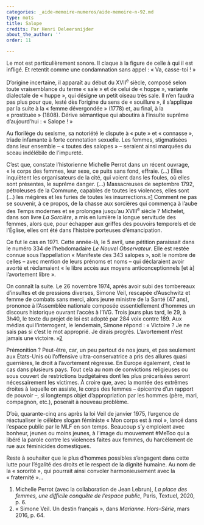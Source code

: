 ```yaml
---
categories: _aide-memoire-numeros/aide-memoire-n-92.md
type: mots
title: Salope
credits: Par Henri Deleersnijder
about_the_author: ''
order: 11

---
```

Le mot est particulièrement sonore. Il claque à la figure de celle à qui il est infligé. Et retentit comme une condamnation sans appel : «&nbsp;Va, casse-toi !&nbsp;»

D’origine incertaine, il apparaît au début du XVII<sup>e</sup> siècle, composé selon toute vraisemblance du terme «&nbsp;sale&nbsp;» et de celui de «&nbsp;hoppe&nbsp;», variante dialectale de «&nbsp;huppe&nbsp;», qui désigne un petit oiseau très sale. Il n’en faudra pas plus pour que, lesté dès l’origine du sens de «&nbsp;souillure&nbsp;», il s’applique par la suite à la «&nbsp;femme dévergondée&nbsp;» (1778) et, au final, à la «&nbsp;prostituée&nbsp;» (1808). Dérive sémantique qui aboutira à l’insulte suprême d’aujourd’hui : «&nbsp;Salope !&nbsp;»

Au florilège du sexisme, sa notoriété le dispute à «&nbsp;pute&nbsp;» et «&nbsp;connasse&nbsp;», triade infamante à forte connotation sexuelle. Les femmes, stigmatisées dans leur ensemble – «&nbsp;toutes des salopes&nbsp;» – seraient ainsi marquées du sceau indélébile de l’impureté.

C’est que, constate l’historienne Michelle Perrot dans un récent ouvrage, «&nbsp;le corps des femmes, leur sexe, ce puits sans fond, effraie. (...) Elles inquiètent les organisateurs de la cité, qui voient dans les foules, où elles sont présentes, le suprême danger. (...) Massacreuses de septembre 1792, pétroleuses de la Commune, capables de toutes les violences, elles sont (...) les mégères et les furies de toutes les insurrections.»[1](#footnote-1) Comment ne pas se souvenir, à ce propos, de la chasse aux sorcières qui commença à l’aube des Temps modernes et se prolongea jusqu’au XVIII<sup>e</sup> siècle ? Michelet, dans son livre _La Sorcière_, a mis en lumière la longue servitude des femmes, alors que, pour échapper aux griffes des pouvoirs temporels et de l’Église, elles ont été dans l’histoire porteuses d’émancipation.

Ce fut le cas en 1971. Cette année-là, le 5 avril, une pétition paraissait dans le numéro 334 de l’hebdomadaire _Le Nouvel Observateur_. Elle est restée connue sous l’appellation «&nbsp;Manifeste des 343 salopes&nbsp;», soit le nombre de celles – avec mention de leurs prénoms et noms – qui déclaraient avoir avorté et réclamaient «&nbsp;le libre accès aux moyens anticonceptionnels \[et à\] l’avortement libre&nbsp;».

On connaît la suite. Le 26 novembre 1974, après avoir subi des tombereaux d’insultes et de pressions diverses, Simone Veil, rescapée d’Auschwitz et femme de combats sans merci, alors jeune ministre de la Santé (47 ans), prononce à l’Assemblée nationale composée essentiellement d’hommes un discours historique ouvrant l’accès à l’IVG. Trois jours plus tard, le 29, à 3h40, le texte du projet de loi est adopté par 284 voix contre 189. Aux médias qui l’interrogent, le lendemain, Simone répond : «&nbsp;Victoire ? Je ne sais pas si c’est le mot approprié. Je dirais progrès. L’avortement n’est jamais une victoire.&nbsp;»[2](#footnote-2)

Prémonition ? Peut-être, car, un peu partout de nos jours, et pas seulement aux États-Unis où l’offensive ultra-conservatrice a pris des allures quasi guerrières, le droit à l’avortement régresse. En Europe également, c’est le cas dans plusieurs pays. Tout cela au nom de convictions religieuses ou sous couvert de restrictions budgétaires dont les plus précarisées seront nécessairement les victimes. À croire que, avec la montée des extrêmes droites à laquelle on assiste, le corps des femmes – épicentre d’un rapport de pouvoir –, si longtemps objet d’appropriation par les hommes (père, mari, compagnon, etc.), poserait à nouveau problème.

D’où, quarante-cinq ans après la loi Veil de janvier 1975, l’urgence de réactualiser le célèbre slogan féministe «&nbsp;Mon corps est à moi&nbsp;», lancé dans l’espace public par le MLF en son temps. Beaucoup s’y emploient avec bonheur, jeunes ou moins jeunes, à l’image du mouvement #MeToo qui a libéré la parole contre les violences faites aux femmes, du harcèlement de rue aux féminicides domestiques.

Reste à souhaiter que le plus d’hommes possibles s’engagent dans cette lutte pour l’égalité des droits et le respect de la dignité humaine. Au nom de la «&nbsp;sororité&nbsp;», qui pourrait ainsi convoler harmonieusement avec la «&nbsp;fraternité&nbsp;»...

1. Michelle Perrot (avec la collaboration de Jean Lebrun), _La place des femmes, une difficile conquête de l’espace public_, Paris, Textuel, 2020, p. 6.
2. «&nbsp;Simone Veil. Un destin français&nbsp;», dans _Marianne. Hors-Série_, mars 2016, p. 64.